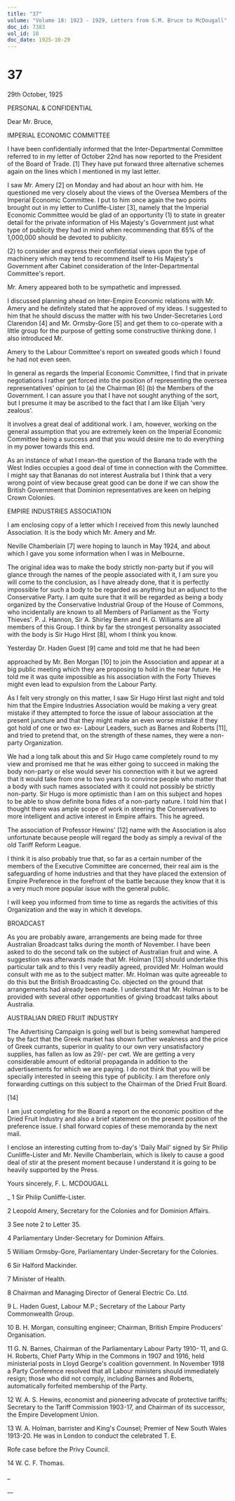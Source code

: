 ```yaml
---
title: "37"
volume: "Volume 18: 1923 - 1929, Letters from S.M. Bruce to McDougall"
doc_id: 7383
vol_id: 18
doc_date: 1925-10-29
---
```


# 37

29th October, 1925

PERSONAL &amp; CONFIDENTIAL

Dear Mr. Bruce,

IMPERIAL ECONOMIC COMMITTEE

I have been confidentially informed that the Inter-Departmental Committee referred to in my letter of October 22nd has now reported to the President of the Board of Trade. [1] They have put forward three alternative schemes again on the lines which I mentioned in my last letter.

I saw Mr. Amery [2] on Monday and had about an hour with him. He questioned me very closely about the views of the Oversea Members of the Imperial Economic Committee. I put to him once again the two points brought out in my letter to Cunliffe-Lister [3], namely that the Imperial Economic Committee would be glad of an opportunity (1) to state in greater detail for the private information of His Majesty's Government just what type of publicity they had in mind when recommending that 65% of the 1,000,000 should be devoted to publicity.

(2) to consider and express their confidential views upon the type of machinery which may tend to recommend itself to His Majesty's Government after Cabinet consideration of the Inter-Departmental Committee's report.

Mr. Amery appeared both to be sympathetic and impressed.

I discussed planning ahead on Inter-Empire Economic relations with Mr. Amery and he definitely stated that he approved of my ideas. I suggested to him that he should discuss the matter with his two Under-Secretaries Lord Clarendon [4] and Mr. Ormsby-Gore [5] and get them to co-operate with a little group for the purpose of getting some constructive thinking done. I also introduced Mr.

Amery to the Labour Committee's report on sweated goods which I found he had not even seen.

In general as regards the Imperial Economic Committee, I find that in private negotiations I rather get forced into the position of representing the oversea representatives' opinion to (a) the Chairman [6] (b) the Members of the Government. I can assure you that I have not sought anything of the sort, but I presume it may be ascribed to the fact that I am like Elijah 'very zealous'.

It involves a great deal of additional work. I am, however, working on the general assumption that you are extremely keen on the Imperial Economic Committee being a success and that you would desire me to do everything in my power towards this end.

As an instance of what I mean-the question of the Banana trade with the West Indies occupies a good deal of time in connection with the Committee. I might say that Bananas do not interest Australia but I think that a very wrong point of view because great good can be done if we can show the British Government that Dominion representatives are keen on helping Crown Colonies.

EMPIRE INDUSTRIES ASSOCIATION

I am enclosing copy of a letter which I received from this newly launched Association. It is the body which Mr. Amery and Mr.

Neville Chamberlain [7] were hoping to launch in May 1924, and about which I gave you some information when I was in Melbourne.

The original idea was to make the body strictly non-party but if you will glance through the names of the people associated with it, I am sure you will come to the conclusion, as I have already done, that it is perfectly impossible for such a body to be regarded as anything but an adjunct to the Conservative Party. I am quite sure that it will be regarded as being a body organized by the Conservative Industrial Group of the House of Commons, who incidentally are known to all Members of Parliament as the 'Forty Thieves'. P. J. Hannon, Sir A. Shirley Benn and H. G. Williams are all members of this Group. I think by far the strongest personality associated with the body is Sir Hugo Hirst [8], whom I think you know.

Yesterday Dr. Haden Guest [9] came and told me that he had been 

approached by Mr. Ben Morgan [10] to join the Association and appear at a big public meeting which they are proposing to hold in the near future. He told me it was quite impossible as his association with the Forty Thieves might even lead to expulsion from the Labour Party.

As I felt very strongly on this matter, I saw Sir Hugo Hirst last night and told him that the Empire Industries Association would be making a very great mistake if they attempted to force the issue of labour association at the present juncture and that they might make an even worse mistake if they got hold of one or two ex- Labour Leaders, such as Barnes and Roberts [11], and tried to pretend that, on the strength of these names, they were a non- party Organization.

We had a long talk about this and Sir Hugo came completely round to my view and promised me that he was either going to succeed in making the body non-party or else would sever his connection with it but we agreed that it would take from one to two years to convince people who matter that a body with such names associated with it could not possibly be strictly non-party. Sir Hugo is more optimistic than I am on this subject and hopes to be able to show definite bona fides of a non-party nature. I told him that I thought there was ample scope of work in steering the Conservatives to more intelligent and active interest in Empire affairs. This he agreed.

The association of Professor Hewins' [12] name with the Association is also unfortunate because people will regard the body as simply a revival of the old Tariff Reform League.

I think it is also probably true that, so far as a certain number of the members of the Executive Committee are concerned, their real aim is the safeguarding of home industries and that they have placed the extension of Empire Preference in the forefront of the battle because they know that it is a very much more popular issue with the general public.

I will keep you informed from time to time as regards the activities of this Organization and the way in which it develops.

BROADCAST

As you are probably aware, arrangements are being made for three Australian Broadcast talks during the month of November. I have been asked to do the second talk on the subject of Australian fruit and wine. A suggestion was afterwards made that Mr. Holman [13] should undertake this particular talk and to this I very readily agreed, provided Mr. Holman would consult with me as to the subject matter. Mr. Holman was quite agreeable to do this but the British Broadcasting Co. objected on the ground that arrangements had already been made. I understand that Mr. Holman is to be provided with several other opportunities of giving broadcast talks about Australia.

AUSTRALIAN DRIED FRUIT INDUSTRY

The Advertising Campaign is going well but is being somewhat hampered by the fact that the Greek market has shown further weakness and the price of Greek currants, superior in quality to our own very unsatisfactory supplies, has fallen as low as 29/- per cwt. We are getting a very considerable amount of editorial propaganda in addition to the advertisements for which we are paying. I do not think that you will be specially interested in seeing this type of publicity. I am therefore only forwarding cuttings on this subject to the Chairman of the Dried Fruit Board.

[14]

I am just completing for the Board a report on the economic position of the Dried Fruit Industry and also a brief statement on the present position of the preference issue. I shall forward copies of these memoranda by the next mail.

I enclose an interesting cutting from to-day's 'Daily Mail' signed by Sir Philip Cunliffe-Lister and Mr. Neville Chamberlain, which is likely to cause a good deal of stir at the present moment because I understand it is going to be heavily supported by the Press.

Yours sincerely, F. L. MCDOUGALL 

_ 1 Sir Philip Cunliffe-Lister.

2 Leopold Amery, Secretary for the Colonies and for Dominion Affairs.

3 See note 2 to Letter 35.

4 Parliamentary Under-Secretary for Dominion Affairs.

5 William Ormsby-Gore, Parliamentary Under-Secretary for the Colonies.

6 Sir Halford Mackinder.

7 Minister of Health.

8 Chairman and Managing Director of General Electric Co. Ltd.

9 L. Haden Guest, Labour M.P.; Secretary of the Labour Party Commonwealth Group.

10 B. H. Morgan, consulting engineer; Chairman, British Empire Producers' Organisation.

11 G. N. Barnes, Chairman of the Parliamentary Labour Party 1910- 11, and G. H. Roberts, Chief Party Whip in the Commons in 1907 and 1916, held ministerial posts in Lloyd George's coalition government. In November 1918 a Party Conference resolved that all Labour ministers should immediately resign; those who did not comply, including Barnes and Roberts, automatically forfeited membership of the Party.

12 W. A. S. Hewins, economist and pioneering advocate of protective tariffs; Secretary to the Tariff Commission 1903-17, and Chairman of its successor, the Empire Development Union.

13 W. A. Holman, barrister and King's Counsel; Premier of New South Wales 1913-20. He was in London to conduct the celebrated T. E.

Rofe case before the Privy Council.

14 W. C. F. Thomas.

_

__
